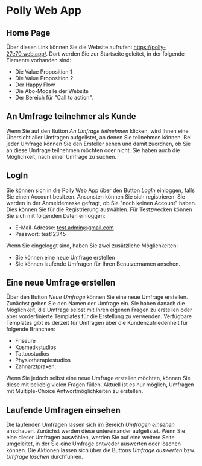 # Polly Web App

## Home Page
Über diesen Link können Sie die Website aufrufen: https://polly-27e70.web.app/. Dort werden Sie zur Startseite geleitet, in der folgende Elemente vorhanden sind:
  - Die Value Proposition 1
  - Die Value Proposition 2
  - Der Happy Flow
  - Die Abo-Modelle der Website
  - Der Bereich für "Call to action".
  
## An Umfrage teilnehmer als Kunde  
Wenn Sie auf den Button *An Umfrage teilnehmen* klicken, wird Ihnen eine Übersicht aller Umfragen aufgelistet, an denen Sie teilnehmen können. Bei jeder Umfrage können Sie den Ersteller sehen und damit zuordnen, ob Sie an diese Umfrage teilnehmen möchten oder nicht. Sie haben auch die Möglichkeit, nach einer Umfrage zu suchen.

## LogIn
Sie können sich in die Polly Web App über den Button *LogIn* einloggen, falls Sie einen Account besitzen. Ansonsten können Sie sich registrieren. Sie werden in der Anmeldemaske gefragt, ob Sie "noch keinen Account" haben. Dies können Sie für die Registrierung auswählen. Für Testzwecken können Sie sich mit folgenden Daten einloggen:
  - E-Mail-Adresse: test.admin@gmail.com
  - Passwort: test12345
 
Wenn Sie eingeloggt sind, haben Sie zwei zusätzliche Möglichkeiten:
  - Sie können eine neue Umfrage erstellen
  - Sie können laufende Umfragen für Ihren Benutzernamen ansehen.

## Eine neue Umfrage erstellen
Über den Button *Neue Umfrage* können Sie eine neue Umfrage erstellen. Zunächst geben Sie den Namen der Umfrage ein. Sie haben danach die Möglichkeit, die Umfrage selbst mit Ihren eigenen Fragen zu erstellen oder aber vorderfinierte Templates für die Erstellung zu verwenden. Verfügbare Templates gibt es derzeit für Umfragen über die Kundenzufriedenheit für folgende Branchen:
  - Friseure
  - Kosmetikstudios
  - Tattoostudios
  - Physiotherapiestudios
  - Zahnarztpraxen.

Wenn Sie jedoch selbst eine neue Umfrage erstellen möchten, können Sie diese mit beliebig vielen Fragen füllen. Aktuell ist es nur möglich, Umfragen mit Multiple-Choice Antwortmöglichkeiten zu erstellen.

## Laufende Umfragen einsehen
Die laufenden Umfragen lassen sich im Bereich *Umfragen einsehen* anschauen. Zunächst werden diese untereinander aufgelistet. Wenn Sie eine dieser Umfragen auswählen, werden Sie auf eine weitere Seite umgeleitet, in der Sie eine Umfrage entweder auswerten oder löschen können. Die Aktionen lassen sich über die Buttons *Umfrage auswerten* bzw. *Umfrage löschen* durchführen.
